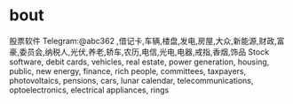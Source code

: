 # bout
股票软件 Telegram:@abc362 ,借记卡,车辆,楼盘,发电,房屋,大众,新能源,财政,富豪,委员会,纳税人,光伏,养老,轿车,农历,电信,光电,电器,戒指,香烟,饰品 Stock software, debit cards, vehicles, real estate, power generation, housing, public, new energy, finance, rich people, committees, taxpayers, photovoltaics, pensions, cars, lunar calendar, telecommunications, optoelectronics, electrical appliances, rings

